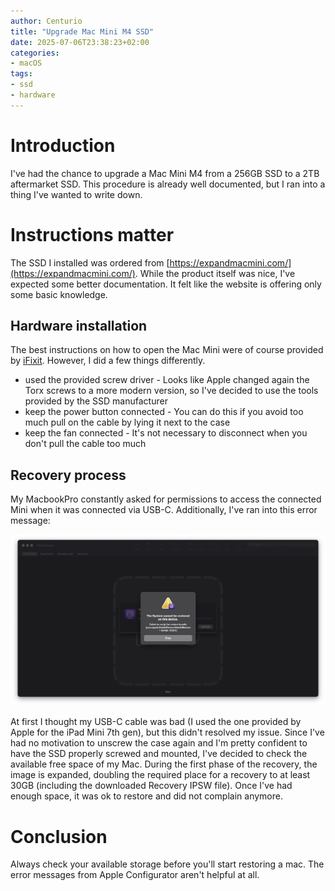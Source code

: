 ```yaml
---
author: Centurio
title: "Upgrade Mac Mini M4 SSD"
date: 2025-07-06T23:38:23+02:00
categories:
- macOS
tags:
- ssd
- hardware
---
```

# Introduction

I've had the chance to upgrade a Mac Mini M4 from a 256GB SSD to a 2TB aftermarket SSD. This procedure is already well documented, but I ran into a thing I've wanted to write down.

# Instructions matter

The SSD I installed was ordered from [https://expandmacmini.com/](https://expandmacmini.com/). While the product itself was nice, I've expected some better documentation. It felt like the website is offering only some basic knowledge.

## Hardware installation

The best instructions on how to open the Mac Mini were of course provided by [iFixit](https://de.ifixit.com/Anleitung/Mac++mini+(2024)+SSD+Austausch/180199). However, I did a few things differently.

* used the provided screw driver - Looks like Apple changed again the Torx screws to a more modern version, so I've decided to use the tools provided by the SSD manufacturer
* keep the power button connected - You can do this if you avoid too much pull on the cable by lying it next to the case
* keep the fan connected - It's not necessary to disconnect when you don't pull the cable too much

## Recovery process

My MacbookPro constantly asked for permissions to access the connected Mini when it was connected via USB-C. Additionally, I've ran into this error message:

![Apple Configurator error during restore process](AppleConfiguratorMacMiniM4RestoreError.png)

At first I thought my USB-C cable was bad (I used the one provided by Apple for the iPad Mini 7th gen), but this didn't resolved my issue. Since I've had no motivation to unscrew the case again and I'm pretty confident to have the SSD properly screwed and mounted, I've decided to check the available free space of my Mac. During the first phase of the recovery, the image is expanded, doubling the required place for a recovery to at least 30GB (including the downloaded Recovery IPSW file). Once I've had enough space, it was ok to restore and did not complain anymore.

# Conclusion

Always check your available storage before you'll start restoring a mac. The error messages from Apple Configurator aren't helpful at all.